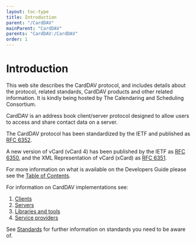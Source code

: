 ```yaml
---
layout: toc-type
title: Introduction
parent: "/CardDAV"
mainParent: "CardDAV"
parents: "CardDAV:/CardDAV"
order: 1
---
```


# Introduction

This web site describes the CardDAV protocol, and includes details about the protocol, related standards, CardDAV products and other related information. It is kindly being hosted by The Calendaring and Scheduling Consortium.

CardDAV is an address book client/server protocol designed to allow users to access and share contact data on a server.

The CardDAV protocol has been standardized by the IETF and published as [RFC 6352](https://tools.ietf.org/html/rfc6352).

A new version of vCard (vCard 4) has been published by the IETF as [RFC 6350](https://tools.ietf.org/html/rfc6350), and the XML Representation of vCard (xCard) as [RFC 6351](https://tools.ietf.org/html/rfc6351).

For more information on what is available on the Developers Guide please see the [Table of Contents](/Table-of-Contents/).

For information on CardDAV implementations see:

1. [Clients](/CardDAV/Client-Implementations/)
1. [Servers](/CardDAV/Server-Implementations/)
1. [Libraries and tools](/CardDAV/libraries/)
1. [Service providers](/CardDAV/services/)

See [Standards](/Appendix/Standards/) for further information on standards you need to be aware of.
